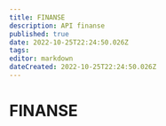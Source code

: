 ```yaml
---
title: FINANSE
description: API finanse
published: true
date: 2022-10-25T22:24:50.026Z
tags: 
editor: markdown
dateCreated: 2022-10-25T22:24:50.026Z
---
```


# FINANSE